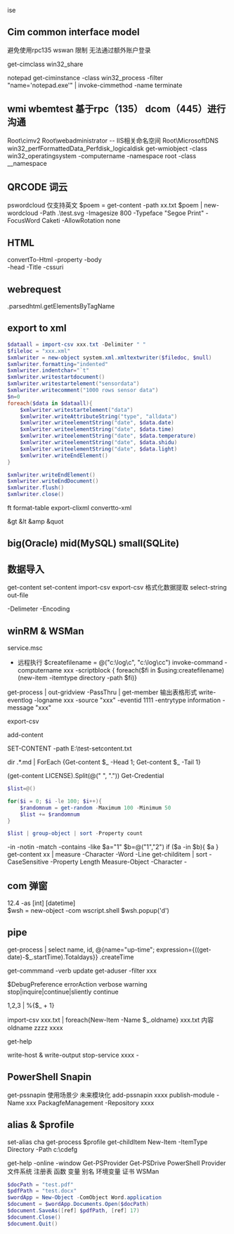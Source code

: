 ise

## Cim common interface model
避免使用rpc135 
wswan 限制 无法通过额外账户登录

get-cimclass win32_share

notepad
get-ciminstance -class win32_process  -filter "name='notepad.exe'" | invoke-cimmethod -name terminate

## wmi wbemtest 基于rpc（135） dcom（445）进行沟通
Root\cimv2
Root\webadministrator -- IIS相关命名空间
Root\MicrosoftDNS 
win32_perfFormattedData_Perfdisk_logicaldisk 
get-wmiobject -class win32_operatingsystem -computername
              -namespace root -class __namespace 

## QRCODE 词云 
pswordcloud 仅支持英文
$poem = get-content -path xx.txt
$poem | new-wordcloud -Path .\test.svg -Imagesize 800 -Typeface "Segoe Print" -FocusWord Caketi -AllowRotation none

## HTML

convertTo-Html
 -property
 -body   
 -head
 -Title
 -cssuri

## webrequest
.parsedhtml.getElementsByTagName

## export to xml

```powershell
$dataall = import-csv xxx.txt -Delimiter " "
$fileloc = "xxx.xml"
$xmlwriter = new-object system.xml.xmltextwriter($filedoc, $null)
$xmlwriter.formatting="indented"
$xmlwriter.indentchar="`t"
$xmlwriter.writestartdocument()
$xmlwriter.writestartelement("sensordata")
$xmlwriter.writecomment("1000 rows sensor data")
$n=0
foreach($data in $dataall){
    $xmlwriter.writestartelement("data")
    $xmlwriter.writeAttributeString("type", "alldata")
    $xmlwriter.writeelementString("date", $data.date)
    $xmlwriter.writeelementString("date", $data.time)
    $xmlwriter.writeelementString("date", $data.temperature)
    $xmlwriter.writeelementString("date", $data.shidu)
    $xmlwriter.writeelementString("date", $data.light)
    $xmlwriter.writeEndElement()
}

$xmlwriter.writeEndElement()
$xmlwriter.writeEndDocument()
$xmlwriter.flush()
$xmlwriter.close()

```

ft format-table
export-clixml
convertto-xml

&gt &lt &amp   &quot

## big(Oracle) mid(MySQL) small(SQLite)


## 数据导入
get-content set-content
import-csv  export-csv 格式化数据提取
select-string out-file

-Delimeter 
-Encoding 

## winRM & WSMan 
service.msc 

- 远程执行
$createfilename = @("c:\log\c", "c:\log\cc")
invoke-command -computername xxx -scriptblock { foreach($fi in $using:createfilename)(new-item -itemtype directory -path $fi)}

get-process | out-gridview -PassThru | get-member 输出表格形式
write-eventlog -logname xxx -source "xxx" -eventid 1111 -entrytype information -message "xxx"

export-csv 

add-content

SET-CONTENT -path E:\test-setcontent.txt 

dir .\*.md | ForEach {Get-content $_ -Head 1; Get-content $_ -Tail 1}

(get-content LICENSE).Split(@(" ", "."))
Get-Credential

```PowerShell
$list=@()

for($i = 0; $i -le 100; $i++){
    $randomnum = get-random -Maximum 100 -Minimum 50
    $list += $randomnum
}

$list | group-object | sort -Property count


```



-in -notin -match -contains -like
$a="1"
$b=@("1","2")
if ($a -in $b){
    $a 
}
get-content xx | measure -Character -Word -Line
get-childitem | sort -CaseSensitive -Property Length
Measure-Object -Character  -

## com 弹窗
12.4 -as [int] 
         [datetime]\
$wsh =  new-object -com wscript.shell
$wsh.popup('d')

## pipe 
get-process | select name, id, @{name="up-time"; expression={((get-date)-$_.startTime).Totaldays}} 
.createTime

get-commmand -verb update
get-aduser -filter xxx

$DebugPreference 
errorAction
verbose
warning       
stop|inquire|continue|sliently continue 

1,2,3 | %{$_ + 1}

import-csv xxx.txt | foreach{New-Item -Name $_.oldname}
xxx.txt 内容    oldname
                zzzz
                xxxx

get-help 


write-host & write-output
stop-service  xxxx - 


## PowerShell Snapin 
get-pssnapin  使用场景少 未来模块化
add-pssnapin xxxx
publish-module -Name xxx PackagfeManagement -Repository xxxx

## alias & $profile 
set-alias cha get-process
$profile
get-childItem
New-Item -ItemType Directory -Path c:\cdefg

get-help  -online -window
Get-PSProvider
Get-PSDrive
PowerShell Provider     文件系统
                        注册表
                        函数
                        变量
                        别名
                        环境变量
                        证书
                        WSMan
```PowerShell
$docPath = "test.pdf"
$pdfPath = "test.docx"
$wordApp = New-Object -ComObject Word.application
$document = $wordApp.Documents.Open($docPath)
$document.SaveAs([ref] $pdfPath, [ref] 17)
$document.Close()
$document.Quit()
```